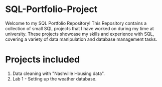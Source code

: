 # SQL-Portfolio-Project
Welcome to my SQL Portfolio Repository!
This Repository contains a collection of small SQL projects that I have worked on during my time at university. 
These projects showcase my skills and experience with SQL, covering a variety of data manipulation and database management tasks.


# Projects included
1. Data cleaning with "Nashville Housing data".
2. Lab 1 - Setting up the weather database.

